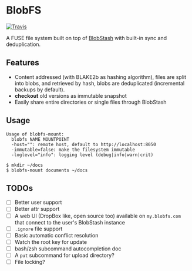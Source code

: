 # BlobFS

[![Travis](https://img.shields.io/travis/tsileo/blobfs.svg?maxAge=2592000)](https://travis-ci.org/tsileo/blobfs)

A FUSE file system built on top of [BlobStash](https://github.com/tsileo/blobstash) with built-in sync and deduplication.

## Features

 - Content addressed (with BLAKE2b as hashing algorithm), files are split into blobs, and retrieved by hash, blobs are deduplicated (incremental backups by default).
 - **checkout** old versions as immutable snapshot
 - Easily share entire directories or single files through BlobStash

## Usage

```
Usage of blobfs-mount:
  blobfs NAME MOUNTPOINT
  -host="": remote host, default to http://localhost:8050
  -immutable=false: make the filesystem immutable
  -loglevel="info": logging level (debug|info|warn|crit)
```

```console
$ mkdir ~/docs
$ blobfs-mount documents ~/docs
```

## TODOs

- [ ] Better user support
- [ ] Better attr support
- [ ] A web UI (DropBox like, open source too) available on `my.blobfs.com` that connect to the user's BlobStash instance
- [ ] `.ignore` file support
- [ ] Basic automatic conflict resolution
- [ ] Watch the root key for update
- [ ] bash/zsh subcommand autocompletion doc
- [ ] A `put` subcommand for upload directory?
- [ ] File locking?
